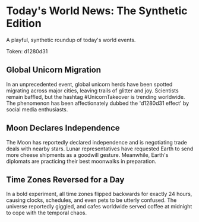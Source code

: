 # Today's World News: The Synthetic Edition

A playful, synthetic roundup of today's world events.

Token: d1280d31

## Global Unicorn Migration

In an unprecedented event, global unicorn herds have been spotted migrating across major cities, leaving trails of glitter and joy. Scientists remain baffled, but the hashtag #UnicornTakeover is trending worldwide. The phenomenon has been affectionately dubbed the 'd1280d31 effect' by social media enthusiasts.

## Moon Declares Independence

The Moon has reportedly declared independence and is negotiating trade deals with nearby stars. Lunar representatives have requested Earth to send more cheese shipments as a goodwill gesture. Meanwhile, Earth's diplomats are practicing their best moonwalks in preparation.

## Time Zones Reversed for a Day

In a bold experiment, all time zones flipped backwards for exactly 24 hours, causing clocks, schedules, and even pets to be utterly confused. The universe reportedly giggled, and cafes worldwide served coffee at midnight to cope with the temporal chaos.